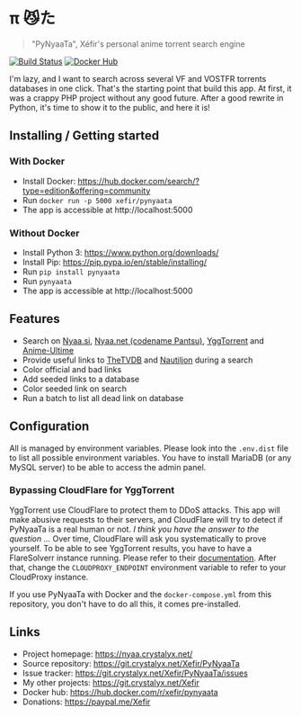 # π 😼た
> "PyNyaaTa", Xéfir's personal anime torrent search engine

[![Build Status](https://ci.crystalyx.net/api/badges/Xefir/PyNyaaTa/status.svg)](https://ci.crystalyx.net/Xefir/PyNyaaTa)
[![Docker Hub](https://img.shields.io/docker/pulls/xefir/pynyaata)](https://hub.docker.com/r/xefir/pynyaata)

I'm lazy, and I want to search across several VF and VOSTFR torrents databases in one click.
That's the starting point that build this app.
At first, it was a crappy PHP project without any good future.
After a good rewrite in Python, it's time to show it to the public, and here it is!

## Installing / Getting started

### With Docker

- Install Docker: https://hub.docker.com/search/?type=edition&offering=community
- Run `docker run -p 5000 xefir/pynyaata`
- The app is accessible at http://localhost:5000

### Without Docker

- Install Python 3: https://www.python.org/downloads/
- Install Pip: https://pip.pypa.io/en/stable/installing/
- Run `pip install pynyaata`
- Run `pynyaata`
- The app is accessible at http://localhost:5000

## Features

* Search on [Nyaa.si](https://nyaa.si/), [Nyaa.net (codename Pantsu)](https://nyaa.net/), [YggTorrent](https://duckduckgo.com/?q=yggtorrent) and [Anime-Ultime](http://www.anime-ultime.net/index-0-1)
* Provide useful links to [TheTVDB](https://www.thetvdb.com/) and [Nautiljon](https://www.nautiljon.com/) during a search
* Color official and bad links
* Add seeded links to a database
* Color seeded link on search
* Run a batch to list all dead link on database

## Configuration

All is managed by environment variables.
Please look into the `.env.dist` file to list all possible environment variables.
You have to install MariaDB (or any MySQL server) to be able to access the admin panel.

### Bypassing CloudFlare for YggTorrent

YggTorrent use CloudFlare to protect them to DDoS attacks.
This app will make abusive requests to their servers, and CloudFlare will try to detect if PyNyaaTa is a real human or not. *I think you have the answer to the question ...*
Over time, CloudFlare will ask you systematically to prove yourself.
To be able to see YggTorrent results, you have to have a FlareSolverr instance running.
Please refer to their [documentation](https://github.com/FlareSolverr/FlareSolverr#installation).
After that, change the `CLOUDPROXY_ENDPOINT` environment variable to refer to your CloudProxy instance.

If you use PyNyaaTa with Docker and the `docker-compose.yml` from this repository, you don't have to do all this, it comes pre-installed.

## Links

- Project homepage: https://nyaa.crystalyx.net/
- Source repository: https://git.crystalyx.net/Xefir/PyNyaaTa
- Issue tracker: https://git.crystalyx.net/Xefir/PyNyaaTa/issues
- My other projects: https://git.crystalyx.net/Xefir
- Docker hub: https://hub.docker.com/r/xefir/pynyaata
- Donations: https://paypal.me/Xefir

